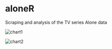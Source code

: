 # aloneR
Scraping and analysis of the TV series Alone data

![chart1](https://github.com/BJ-Cochrane/aloneR/output/chart_lasted_season.png)

![chart2](https://github.com/BJ-Cochrane/aloneR/output/chart_lasted_age.png)
